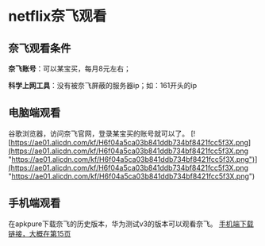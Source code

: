 # netflix奈飞观看

## 奈飞观看条件
**奈飞账号**：可以某宝买，每月8元左右；

**科学上网工具**：没有被奈飞屏蔽的服务器ip；如：161开头的ip

## 电脑端观看
谷歌浏览器，访问奈飞官网，登录某宝买的账号就可以了。
[![https://ae01.alicdn.com/kf/H6f04a5ca03b841ddb734bf8421fcc5f3X.png](https://ae01.alicdn.com/kf/H6f04a5ca03b841ddb734bf8421fcc5f3X.png "https://ae01.alicdn.com/kf/H6f04a5ca03b841ddb734bf8421fcc5f3X.png")](https://ae01.alicdn.com/kf/H6f04a5ca03b841ddb734bf8421fcc5f3X.png "https://ae01.alicdn.com/kf/H6f04a5ca03b841ddb734bf8421fcc5f3X.png")
## 手机端观看

在apkpure下载奈飞的历史版本，华为测试v3的版本可以观看奈飞。
[手机端下载链接，大概在第15页](https://www.apkmirror.com/uploads/page/10/?q=netflix-inc "手机端下载链接")


